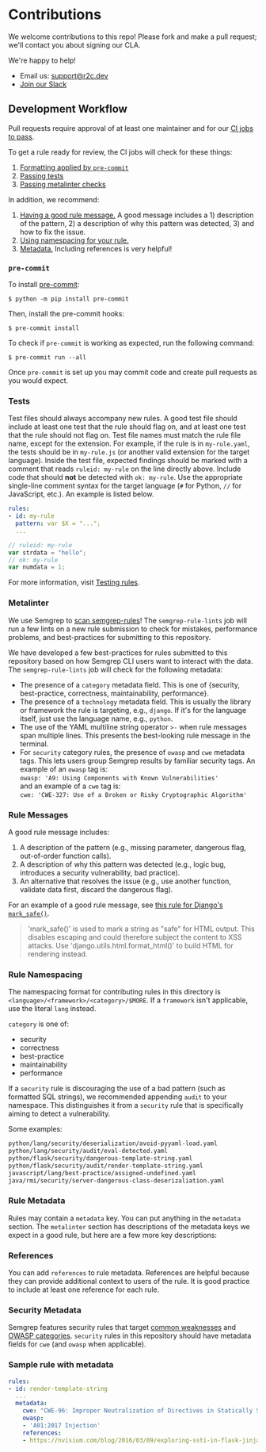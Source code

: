 # Contributions

We welcome contributions to this repo! Please fork and make a pull request; we'll contact you about signing our CLA.

We're happy to help!

- Email us: [support@r2c.dev](mailto:support@r2c.dev)
- [Join our Slack](https://r2c.dev/slack)

## Development Workflow

Pull requests require approval of at least one maintainer and for our [CI jobs to pass](https://github.com/returntocorp/semgrep-rules/actions).

To get a rule ready for review, the CI jobs will check for these things:
1. [Formatting applied by `pre-commit`](#pre-commit)
1. [Passing tests](#tests)
1. [Passing metalinter checks](#metalinter)

In addition, we recommend:
1. [Having a good rule message.](#rule-messages) A good message includes a 1) description of the pattern, 2) a description of why this pattern was detected, 3) and how to fix the issue.
1. [Using namespacing for your rule.](#rule-namespacing)
1. [Metadata.](#rule-metadata) Including references is very helpful!

### `pre-commit`

To install [pre-commit](https://pre-commit.com/):

```
$ python -m pip install pre-commit
```

Then, install the pre-commit hooks:

```
$ pre-commit install
```

To check if `pre-commit` is working as expected,
run the following command:

```
$ pre-commit run --all
```

Once `pre-commit` is set up you may commit code and create pull requests as you would expect.

### Tests

Test files should always accompany new rules. A good test file should include at least one test that the rule should flag on, and at least one test that the rule should not flag on. Test file names must match the rule file name, except for the extension. For example, if the rule is in `my-rule.yaml`, the tests should be in `my-rule.js` (or another valid extension for the target language). Inside the test file, expected findings should be marked with a comment that reads `ruleid: my-rule` on the line directly above. Include code that should **not** be detected with `ok: my-rule`. Use the appropriate single-line comment syntax for the target language (`#` for Python, `//` for JavaScript, etc.). An example is listed below.

```yaml
rules:
- id: my-rule
  pattern: var $X = "...";
  ...
```

```js
// ruleid: my-rule
var strdata = "hello";
// ok: my-rule
var numdata = 1;
```

For more information, visit [Testing rules](https://semgrep.dev/docs/writing-rules/testing-rules/).

### Metalinter

We use Semgrep to [scan semgrep-rules](https://r2c.dev/blog/2021/how-we-made-semgrep-rules-run-on-semgrep-rules/)! The `semgrep-rule-lints` job will run a few lints on a new rule submission to check for mistakes, performance problems, and best-practices for submitting to this repository.

We have developed a few best-practices for rules submitted to this repository based on how Semgrep CLI users want to interact with the data. The `semgrep-rule-lints` job will check for the following metadata:

- The presence of a `category` metadata field. This is one of {security, best-practice, correctness, maintainability, performance}.
- The presence of a `technology` metadata field. This is usually the library or framework the rule is targeting, e.g., `django`. If it's for the language itself, just use the language name, e.g., `python`.
- The use of the YAML multiline string operator `>-` when rule messages span multiple lines. This presents the best-looking rule message in the terminal.
- For `security` category rules, the presence of `owasp` and `cwe` metadata tags. This lets users group Semgrep results by familiar security tags. An example of an `owasp` tag is: <br>
`owasp: 'A9: Using Components with Known Vulnerabilities'` <br>
and an example of a `cwe` tag is: <br>
`cwe: 'CWE-327: Use of a Broken or Risky Cryptographic Algorithm'`

### Rule Messages

A good rule message includes:
1. A description of the pattern (e.g., missing parameter, dangerous flag, out-of-order function calls).
1. A description of why this pattern was detected (e.g., logic bug, introduces a security vulnerability, bad practice).
1. An alternative that resolves the issue (e.g., use another function, validate data first, discard the dangerous flag).

For an example of a good rule message, see [this rule for Django's `mark_safe()`](https://github.com/returntocorp/semgrep-rules/blob/develop/python/django/security/audit/avoid-mark-safe.yaml).

> 'mark_safe()' is used to mark a string as "safe" for HTML output. This disables escaping and could therefore subject the content to XSS attacks. Use 'django.utils.html.format_html()' to build HTML for rendering instead.

### Rule Namespacing

The namespacing format for contributing rules in this directory is `<language>/<framework>/<category>/$MORE`. If a `framework` isn't applicable, use the literal `lang` instead.

`category` is one of:
- security
- correctness
- best-practice
- maintainability
- performance

If a `security` rule is discouraging the use of a bad pattern (such as formatted SQL strings), we recommended appending `audit` to your namespace. This distinguishes it from a `security` rule that is specifically aiming to detect a vulnerability.

Some examples:

```txt
python/lang/security/deserialization/avoid-pyyaml-load.yaml
python/lang/security/audit/eval-detected.yaml
python/flask/security/dangerous-template-string.yaml
python/flask/security/audit/render-template-string.yaml
javascript/lang/best-practice/assigned-undefined.yaml
java/rmi/security/server-dangerous-class-deserizaliation.yaml
```

### Rule Metadata

Rules may contain a `metadata` key. You can put anything in the `metadata` section. The `metalinter` section has descriptions of the metadata keys we expect in a good rule, but here are a few more key descriptions:

### References

You can add `references` to rule metadata. References are helpful because they can provide additional context to users of the rule. It is good practice to include at least one reference for each rule.

### Security Metadata

Semgrep features security rules that target [common weaknesses](https://cwe.mitre.org/) and [OWASP categories](https://owasp.org/www-project-top-ten/). `security` rules in this repository should have metadata fields for `cwe` (and `owasp` when applicable).

### Sample rule with metadata

```yaml
rules:
- id: render-template-string
  ...
  metadata:
    cwe: "CWE-96: Improper Neutralization of Directives in Statically Saved Code ('Static Code Injection')"
    owasp:
    - 'A01:2017 Injection'
    references:
    - https://nvisium.com/blog/2016/03/09/exploring-ssti-in-flask-jinja2.html
```
